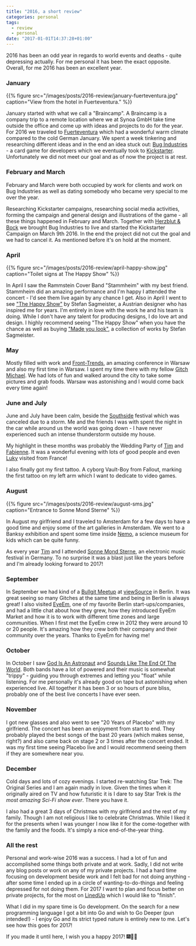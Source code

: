 ```yaml
---
title: "2016, a short review"
categories: personal
tags:
  - review
  - personal
date: "2017-01-01T14:37:28+01:00"
---
```


2016 has been an odd year in regards to world events and deaths - quite depressing actually. For me personal it has been the exact opposite. Overall, for me 2016 has been an excellent year.

### January

{{% figure src="/images/posts/2016-review/january-fuerteventura.jpg" caption="View from the hotel in Fuerteventura." %}}

January started with what we call a "Braincamp". A Braincamp is a company trip to a remote location where we at Synoa GmbH take time outside the office and come up with ideas and projects to do for the year. For 2016 we traveled to [Fuerteventura](https://en.wikipedia.org/wiki/Fuerteventura) which had a wonderful warm climate compared to the cold German January. We spent a week tinkering and researching different ideas and in the end an idea stuck out: [Bug Industries](https://bug.industries/) - a card game for developers which we eventually took to [Kickstarter](https://www.kickstarter.com/projects/timpietrusky/bug-industries-a-card-dice-game-for-us-it-nerds?ref=card). Unfortunately we did not meet our goal and as of now the project is at rest.

### February and March

February and March were both occupied by work for clients and work on Bug Industries as well as dating somebody who became very special to me over the year.

Researching Kickstarter campaigns, researching social media activities, forming the campaign and general design and illustrations of the game - all these things happened in February and March. Together with [Herzblut & Bock](http://herzblutundbock.de/) we brought Bug Industries to live and started the Kickstarter Campaign on March 9th 2016. In the end the project did not cut the goal and we had to cancel it. As mentioned before it's on hold at the moment.

### April

{{% figure src="/images/posts/2016-review/april-happy-show.jpg" caption="Toilet signs at The Happy Show" %}}

In April I saw the Rammstein Cover Band "Stammheim" with my best friend. Stammheim did an amazing performance and I'm happy I attended the concert - I'd see them live again by any chance I get.
Also in April I went to see ["The Happy Show"](http://www.museumangewandtekunst.de/de/museum/ausstellungen/stefan-sagmeister-the-happy-show.html) by Stefan Sagmeister, a Austrian designer who has inspired me for years. I'm entirely in love with the work he and his team is doing. While I don't have any talent for producing designs, I do love art and design. I highly recommend seeing "The Happy Show" when you have the chance as well as buying ["Made you look"](http://amzn.to/2hH78TF), a collection of works by Stefan Sagmeister.

### May

Mostly filled with work and [Front-Trends](https://2017.front-trends.com/), an amazing conference in Warsaw and also my first time in Warsaw. I spent my time there with my fellow [Gitch](https://github.com/bullgit/wiki/wiki/Gitch) [Michael](https://twitter.com/mkuehnel). We had lots of fun and walked around the city to take some pictures and grab foods. Warsaw was astonishing and I would come back every time again!

### June and July

June and July have been calm, beside the [Southside](http://www.southside.de/) festival which was canceled due to a storm. Me and the friends I was with spent the night in the car while around us the world was going down - I have never experienced such an intense thunderstorm outside my house.

My highlight in these months was probably the Wedding Party of [Tim](https://twitter.com/timpietrusky) and [Fabienne](https://twitter.com/FHengesch). It was a wonderful evening with lots of good people and even [Luky](https://twitter.com/LukyVj) visited from France!

I also finally got my first tattoo. A cyborg Vault-Boy from Fallout, marking the first tattoo on my left arm which I want to dedicate to video games.

### August

{{% figure src="/images/posts/2016-review/august-sms.jpg" caption="Entrance to Sonne Mond Sterne" %}}

In August my girlfriend and I traveled to Amsterdam for a few days to have a good time and enjoy some of the art galleries in Amsterdam. We went to a Banksy exhibition and spent some time inside [Nemo](https://www.nemosciencemuseum.nl/en/), a science museum for kids which can be quite funny.

As every year [Tim](https://twitter.com/timpietrusky) and I attended [Sonne Mond Sterne](http://www.sonnemondsterne.de/), an electronic music festival in Germany. To no surprise it was a blast just like the years before and I'm already looking forward to 2017!

### September

In September we had kind of a [Bullgit Meetup](https://twitter.com/bullgit/status/775988689570856960) at [viewSource](https://viewsourceconf.org/berlin-2016/) in Berlin. It was great seeing so many Gitches at the same time and being in Berlin is always great! I also visited [EyeEm](https://www.eyeem.com/), one of my favorite Berlin start-ups/companies, and had a little chat about how they grew, how they introduced EyeEm Market and how it is to work with different time zones and large communities. When I first met the EyeEm crew in 2012 they were around 10 or 20 people. It's amazing how they crew both their company and their community over the years. Thanks to EyeEm for having me!

### October

In October I saw [God Is An Astronaut](https://soundcloud.com/godisanastronaut) and [Sounds Like The End Of The World](https://www.youtube.com/watch?v=c_QS7z_sGWg&app=desktop). Both bands have a lot of powered and their music is somewhat "trippy" - guiding you through extremes and letting you "float" while listening. For me personally it's already good on tape but astonishing when experienced live. All together it has been 3 or so hours of pure bliss, probably one of the best live concerts I have ever seen.

### November

I got new glasses and also went to see "20 Years of Placebo" with my girlfriend. The concert has been an enjoyment from start to end. They probably played the best songs of the bast 20 years (which makes sense, right?) and also came back on stage 2 or 3 times after the concert ended. It was my first time seeing Placebo live and I would recommend seeing them if they are somewhere near you.

### December

Cold days and lots of cozy evenings. I started re-watching Star Trek: The Original Series and I am again madly in love. Given the times when it originally aired on TV and how futuristic it is I dare to say Star Trek is _the most amazing Sci-Fi show ever_. There you have it.

I also had a great 3 days of Christmas with my girlfriend and the rest of my family. Though I am not religious I like to celebrate Christmas. While I liked it for the presents when I was younger I now like it for the come-together with the family and the foods. It's simply a nice end-of-the-year thing.

### All the rest

Personal and work-wise 2016 was a success. I had a lot of fun and accomplished some things both private and at work. Sadly, I did not write any blog posts or work on any of my private projects. I had a hard time focusing on development beside work and I felt bad for not doing anything - after some time I ended up in a circle of wanting-to-do-things and feeling depressed for not doing them. For 2017 I want to plan and focus better on private projects, for the most on [LinedUp](https://github.com/kevingimbel/LinedUp) which I would like to "finish".

What I did in my spare time is Go development. On the search for a new programming language I got a bit into Go and wish to Go Deeper (pun intended!) - I enjoy Go and its strict typed nature is entirely new to me. Let's see how this goes for 2017!

If you made it until here, I wish you a happy 2017! 🎆🎉🍾
